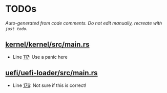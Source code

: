 # TODOs

_Auto-generated from code comments. Do not edit manually, recreate with `just todo`._

## [kernel/kernel/src/main.rs](./kernel/kernel/src/main.rs)

- Line [117](./kernel/kernel/src/main.rs#L117): Use a panic here

## [uefi/uefi-loader/src/main.rs](./uefi/uefi-loader/src/main.rs)

- Line [176](./uefi/uefi-loader/src/main.rs#L176): Not sure if this is correct!

